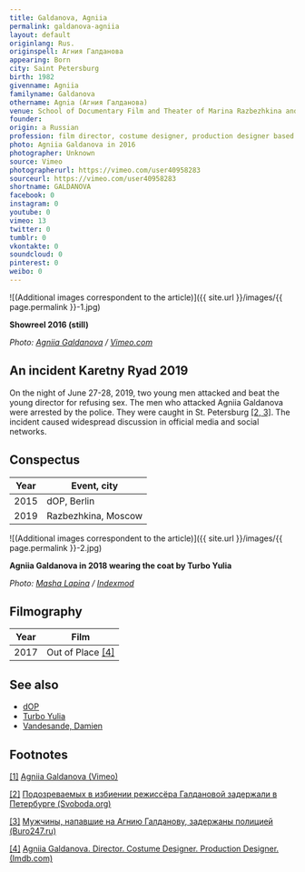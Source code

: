 ```yaml
---
title: Galdanova, Agniia
permalink: galdanova-agniia
layout: default
originlang: Rus.
originspell: Агния Галданова
appearing: Born
city: Saint Petersburg
birth: 1982
givenname: Agniia
familyname: Galdanova
othername: Agnia (Агния Галданова)
venue: School of Documentary Film and Theater of Marina Razbezhkina and Mikhail Ugarov
founder:
origin: a Russian
profession: film director, costume designer, production designer based in Berlin and Moscow
photo: Agniia Galdanova in 2016
photographer: Unknown
source: Vimeo
photographerurl: https://vimeo.com/user40958283
sourceurl: https://vimeo.com/user40958283
shortname: GALDANOVA
facebook: 0
instagram: 0
youtube: 0
vimeo: 13
twitter: 0
tumblr: 0
vkontakte: 0
soundcloud: 0
pinterest: 0
weibo: 0
---
```


![(Additional images correspondent to the article)]({{ site.url }}/images/{{ page.permalink }}-1.jpg)

**Showreel 2016 (still)**

*Photo: [Agniia Galdanova](https://vimeo.com/187537564) / [Vimeo.com](https://vimeo.com/187537564)*

## An incident Karetny Ryad 2019

On the night of June 27-28, 2019, two young men attacked and beat the young director for refusing sex. The men who attacked Agniia Galdanova were arrested by the police. They were caught in St. Petersburg <span id="a2">[\[2, 3\]](#f2)</span>. The incident caused widespread discussion in official media and social networks.

## Сonspectus

|Year|Event, city|
|-|-|
|2015|dOP, Berlin|
|2019|Razbezhkina, Moscow|

![(Additional images correspondent to the article)]({{ site.url }}/images/{{ page.permalink }}-2.jpg)

**Agniia Galdanova in 2018 wearing the coat by Turbo Yulia**

*Photo: [Masha Lapina](https://indexmod.gq/turbo-yulia) / [Indexmod](https://indexmod.gq/turbo-yulia)*

## Filmography

|Year|Film|
|-|-|
|2017|Out of Place <span id="a4">[\[4\]](#f4)</span>|

## See also

+ [dOP](dop)
+ [Turbo Yulia](turbo-yulia)
+ [Vandesande, Damien](vandesande-damien)

## Footnotes

[[1]](#a1) <span id="f1"></span> [Agniia Galdanova (Vimeo)](https://vimeo.com/187537564)

[[2]](#a2) <span id="f2"></span> [Подозреваемых в избиении режиссёра Галдановой задержали в Петербурге (Svoboda.org)](https://www.svoboda.org/a/30035204.html)

[[3]](#a2) <span id="f2"></span> [Мужчины, напавшие на Агнию Галданову, задержаны полицией (Buro247.ru)](https://www.buro247.ru/news/lifestyle/3-jul-2019-agniya-galdanova-moscow.html)

[[4]](#a4) <span id="f4"></span> [Agniia Galdanova. Director. Costume Designer. Production Designer.  (Imdb.com)](https://www.imdb.com/name/nm8979390/)
